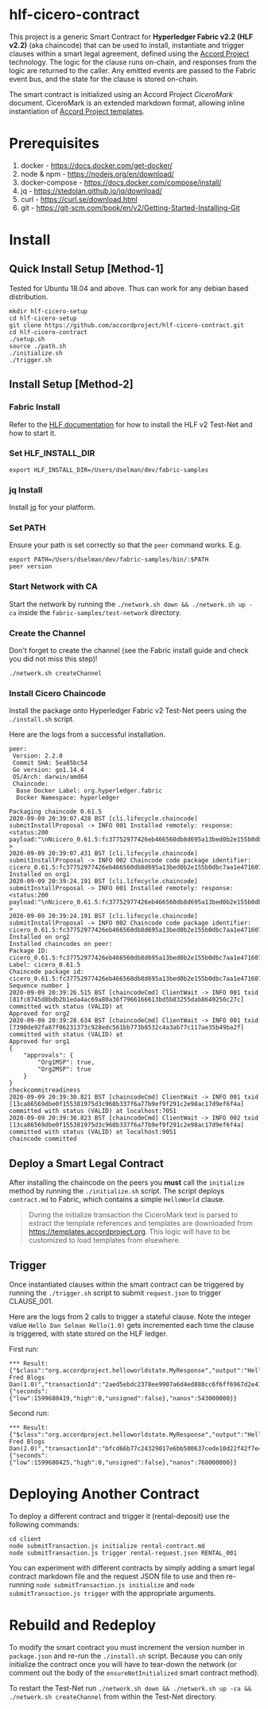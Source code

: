 # hlf-cicero-contract

This project is a generic Smart Contract for **Hyperledger Fabric v2.2 (HLF v2.2)** (aka chaincode) that can be used to install, instantiate and trigger clauses within a smart legal agreement, defined using the [Accord Project](https://accordproject.org) technology. The logic for the clause runs on-chain, and responses from the logic are returned to the caller. Any emitted events are passed to the Fabric event bus, and the state for the clause is stored on-chain.

The smart contract is initialized using an Accord Project *CiceroMark* document. CiceroMark is an extended markdown format, allowing inline instantiation of [Accord Project templates](https://docs.accordproject.org/docs/accordproject.html).

# Prerequisites

1. docker - https://docs.docker.com/get-docker/
2. node & npm - https://nodejs.org/en/download/
3. docker-compose - https://docs.docker.com/compose/install/
4. jq - https://stedolan.github.io/jq/download/
5. curl - https://curl.se/download.html
6. git - https://git-scm.com/book/en/v2/Getting-Started-Installing-Git

# Install

## Quick Install Setup [Method-1]

Tested for Ubuntu 18.04 and above. Thus can work for any debian based distribution.

```
mkdir hlf-cicero-setup
cd hlf-cicero-setup
git clone https://github.com/accordproject/hlf-cicero-contract.git
cd hlf-cicero-contract
./setup.sh
source ./path.sh
./initialize.sh
./trigger.sh
```

## Install Setup [Method-2]

### Fabric Install
Refer to the [HLF documentation](https://hyperledger-fabric.readthedocs.io/en/release-2.2/install.html) for how to install the HLF v2 Test-Net and how to start it.

### Set HLF_INSTALL_DIR

```
export HLF_INSTALL_DIR=/Users/dselman/dev/fabric-samples
```

### jq Install
Install [jq](https://stedolan.github.io/jq/) for your platform.

### Set PATH

Ensure your path is set correctly so that the `peer` command works. E.g.

```
export PATH=/Users/dselman/dev/fabric-samples/bin/:$PATH
peer version
```

### Start Network **with CA**

Start the network by running the `./network.sh down && ./network.sh up -ca` inside the `fabric-samples/test-network` directory.

### Create the Channel

Don't forget to create the channel (see the Fabric install guide and check you did not miss this step)!

```
./network.sh createChannel
```

### Install Cicero Chaincode

Install the package onto Hyperledger Fabric v2 Test-Net peers using the `./install.sh` script.

Here are the logs from a successful installation.

```
peer:
 Version: 2.2.0
 Commit SHA: 5ea85bc54
 Go version: go1.14.4
 OS/Arch: darwin/amd64
 Chaincode:
  Base Docker Label: org.hyperledger.fabric
  Docker Namespace: hyperledger

Packaging chaincode 0.61.5
2020-09-09 20:39:07.428 BST [cli.lifecycle.chaincode] submitInstallProposal -> INFO 001 Installed remotely: response:<status:200 payload:"\nNcicero_0.61.5:fc37752977426eb466560db8d695a13bed0b2e155b0dbc7aa1e471607dc12abc\022\rcicero_0.61.5" > 
2020-09-09 20:39:07.431 BST [cli.lifecycle.chaincode] submitInstallProposal -> INFO 002 Chaincode code package identifier: cicero_0.61.5:fc37752977426eb466560db8d695a13bed0b2e155b0dbc7aa1e471607dc12abc
Installed on org1
2020-09-09 20:39:24.191 BST [cli.lifecycle.chaincode] submitInstallProposal -> INFO 001 Installed remotely: response:<status:200 payload:"\nNcicero_0.61.5:fc37752977426eb466560db8d695a13bed0b2e155b0dbc7aa1e471607dc12abc\022\rcicero_0.61.5" > 
2020-09-09 20:39:24.191 BST [cli.lifecycle.chaincode] submitInstallProposal -> INFO 002 Chaincode code package identifier: cicero_0.61.5:fc37752977426eb466560db8d695a13bed0b2e155b0dbc7aa1e471607dc12abc
Installed on org2
Installed chaincodes on peer:
Package ID: cicero_0.61.5:fc37752977426eb466560db8d695a13bed0b2e155b0dbc7aa1e471607dc12abc, Label: cicero_0.61.5
Chaincode package id:  cicero_0.61.5:fc37752977426eb466560db8d695a13bed0b2e155b0dbc7aa1e471607dc12abc
Sequence number 1
2020-09-09 20:39:26.515 BST [chaincodeCmd] ClientWait -> INFO 001 txid [81fc8745d8bdb2b1eda4ac69a80a36f7966166613bd5b83255dab8649250c27c] committed with status (VALID) at 
Approved for org2
2020-09-09 20:39:28.634 BST [chaincodeCmd] ClientWait -> INFO 001 txid [7390de92fa87f06231373c928edc561bb773b8532c4a3ab77c117ae35b49ba2f] committed with status (VALID) at 
Approved for org1
{
	"approvals": {
		"Org1MSP": true,
		"Org2MSP": true
	}
}
checkcommitreadiness
2020-09-09 20:39:30.821 BST [chaincodeCmd] ClientWait -> INFO 001 txid [13ca86569dbe0f155381975d3c960b337f6a77b9ef9f291c2e98ac17d9ef6f4a] committed with status (VALID) at localhost:7051
2020-09-09 20:39:30.823 BST [chaincodeCmd] ClientWait -> INFO 002 txid [13ca86569dbe0f155381975d3c960b337f6a77b9ef9f291c2e98ac17d9ef6f4a] committed with status (VALID) at localhost:9051
chaincode committed
```

## Deploy a Smart Legal Contract

After installing the chaincode on the peers you **must** call the `initialize` method by running the `./initialize.sh` script.
The script deploys `contract.md` to Fabric, which contains a simple `HelloWorld` clause.

> During the initialize transaction the CiceroMark text is parsed to extract the template references and templates are downloaded from https://templates.accordproject.org. This logic will have to be customized to load templates from elsewhere.

## Trigger

Once instantiated clauses within the smart contract can be triggered by running the `./trigger.sh` script to submit `request.json` to trigger CLAUSE_001.

Here are the logs from 2 calls to trigger a stateful clause. Note the integer value `Hello Dan Selman Hello(1.0)` gets incremented each time the clause is triggered, with state stored on the HLF ledger.

First run:

```
*** Result: {"$class":"org.accordproject.helloworldstate.MyResponse","output":"Hello Fred Blogs Dan(1.0)","transactionId":"2aed5ebdc2378ee9907a6d4ed888cc6f6ff6967d2e41c630a5ead32681bbdcf7","timestamp":{"seconds":{"low":1599680419,"high":0,"unsigned":false},"nanos":543000000}}
```

Second run:

```
*** Result: {"$class":"org.accordproject.helloworldstate.MyResponse","output":"Hello Fred Blogs Dan(2.0)","transactionId":"bfcd66b77c24329017e6bb500637cede10d22f42f7e4942809261caf813b0def","timestamp":{"seconds":{"low":1599680425,"high":0,"unsigned":false},"nanos":768000000}}
```

# Deploying Another Contract

To deploy a different contract and trigger it (rental-deposit) use the following commands:

```
cd client
node submitTransaction.js initialize rental-contract.md
node submitTransaction.js trigger rental-request.json RENTAL_001
```

You can experiment with different contracts by simply adding a smart legal contract markdown file and the request JSON file to use and then re-running `node submitTransaction.js initialize` and `node submitTransaction.js trigger` with the appropriate arguments.

# Rebuild and Redeploy

To modify the smart contract you must increment the version number in `package.json` and re-run the `./install.sh` script. Because you can only initialize the contract once you will have to tear-down the network (or comment out the body of the `ensureNotInitialized` smart contract method).

To restart the Test-Net run `./network.sh down && ./network.sh up -ca && ./network.sh createChannel` from within the Test-Net directory.